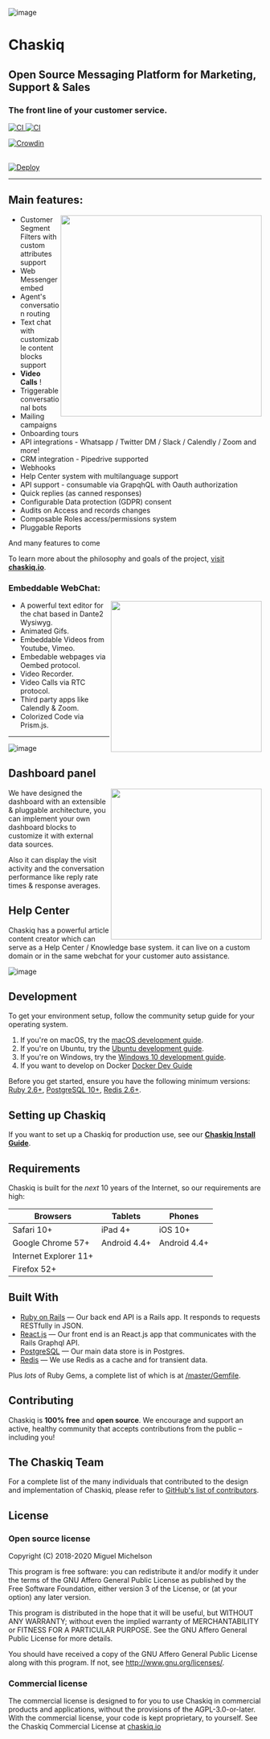 
![image](https://user-images.githubusercontent.com/11976/81771025-eaefe780-94af-11ea-881b-ad7910536fee.png)

# Chaskiq 
## Open Source Messaging Platform for Marketing, Support & Sales
### The front line of your customer service.


<a href="https://travis-ci.org/chaskiq/chaskiq">
  <img src="https://travis-ci.org/chaskiq/chaskiq.svg?branch=master" alt="CI">
</a>

<a href="https://hub.docker.com/r/chaskiq/chaskiq">
  <img src="https://img.shields.io/docker/pulls/chaskiq/chaskiq.svg" alt="CI">
</a>

[![Crowdin](https://badges.crowdin.net/e/41a6bbb31a5d79361a6264cb9ceac533/localized.svg)](https://chaskiq.crowdin.com/chaskiq)

<br/>

<a href="https://heroku.com/deploy?template=https://github.com/chaskiq/chaskiq/tree/master" alt="Deploy to Heroku">
    <img alt="Deploy" src="https://www.herokucdn.com/deploy/button.svg"/>
</a>



----

## Main features:

<img align="right" width="400" height="auto" src="https://user-images.githubusercontent.com/11976/81771031-f17e5f00-94af-11ea-9e2b-4df8128dfa6d.png">

- Customer Segment Filters with custom attributes support
- Web Messenger embed
- Agent's conversation routing
- Text chat with customizable content blocks support
- **Video Calls** !
- Triggerable conversational bots
- Mailing campaigns
- Onboarding tours
- API integrations - Whatsapp / Twitter DM / Slack / Calendly / Zoom and more!
- CRM integration - Pipedrive supported
- Webhooks
- Help Center system with multilanguage support
- API support - consumable via GrapqhQL with Oauth authorization
- Quick replies (as canned responses)
- Configurable Data protection (GDPR) consent
- Audits on Access and records changes
- Composable Roles access/permissions system
- Pluggable Reports

And many features to come

To learn more about the philosophy and goals of the project, [visit **chaskiq.io**](https://www.chaskiq.io).


### Embeddable WebChat:

<img align="right" width="300" height="auto" src="https://user-images.githubusercontent.com/11976/81771091-14107800-94b0-11ea-98a8-a714b0290f66.png">

- A powerful text editor for the chat based in Dante2 Wysiwyg.
- Animated Gifs.
- Embeddable Videos from Youtube, Vimeo.
- Embedable webpages via Oembed protocol.
- Video Recorder.
- Video Calls via RTC protocol.
- Third party apps like Calendly & Zoom.
- Colorized Code via Prism.js.

<hr>

![image](https://user-images.githubusercontent.com/11976/81775079-095ae080-94ba-11ea-9992-bce7f34e3ff0.png)

## Dashboard panel

<img align="right" width="300" height="auto" src="https://user-images.githubusercontent.com/11976/81775425-d5cc8600-94ba-11ea-90e2-bac4c8fa8d16.png">

We have designed the dashboard with an extensible & pluggable architecture, you can implement your own dashboard blocks to customize it with external data sources.

Also it can display the visit activity and the conversation performance like reply rate times & response averages.


## Help Center

Chaskiq has a powerful article content creator which can serve as a Help Center / Knowledge base system. it can live on a custom domain or in the same webchat for your customer auto assistance.

![image](https://user-images.githubusercontent.com/11976/81776113-33150700-94bc-11ea-84c7-86a694c13885.png)


## Development

To get your environment setup, follow the community setup guide for your operating system.

1. If you're on macOS, try the [macOS development guide](https://dev.chaskiq.io/getting-started/installation-on-mac-for-development).
1. If you're on Ubuntu, try the [Ubuntu development guide](https://dev.chaskiq.io/en/articles/install-chaskiq-on-ubuntu-for-development).
1. If you're on Windows, try the [Windows 10 development guide](https://dev.chaskiq.io/en/articles/install-discourse-on-windows-10-for-development).
1. If you want to develop on Docker [Docker Dev Guide](https://dev.chaskiq.io/en/articles/docker-for-development)


Before you get started, ensure you have the following minimum versions: [Ruby 2.6+](https://www.ruby-lang.org/en/downloads/), [PostgreSQL 10+](https://www.postgresql.org/download/), [Redis 2.6+](https://redis.io/download).

## Setting up Chaskiq

If you want to set up a Chaskiq for production use, see our [**Chaskiq Install Guide**](https://dev.chaskiq.io/production-configuration).

## Requirements

Chaskiq is built for the *next* 10 years of the Internet, so our requirements are high:

| Browsers              | Tablets      | Phones       |
| --------------------- | ------------ | ------------ |
| Safari 10+            | iPad 4+      | iOS 10+      |
| Google Chrome 57+     | Android 4.4+ | Android 4.4+ |
| Internet Explorer 11+ |              |              |
| Firefox 52+           |              |              |

## Built With

- [Ruby on Rails](https://github.com/rails/rails) &mdash; Our back end API is a Rails app. It responds to requests RESTfully in JSON.
- [React.js](https://reactjs.org/) &mdash; Our front end is an React.js app that communicates with the Rails Graphql API.
- [PostgreSQL](https://www.postgresql.org/) &mdash; Our main data store is in Postgres.
- [Redis](https://redis.io/) &mdash; We use Redis as a cache and for transient data.

Plus *lots* of Ruby Gems, a complete list of which is at [/master/Gemfile](https://github.com/chaskiq/chaskiq/blob/master/Gemfile).

## Contributing

Chaskiq is **100% free** and **open source**. We encourage and support an active, healthy community that
accepts contributions from the public &ndash; including you!

## The Chaskiq Team

For a complete list of the many individuals that contributed to the design and implementation of Chaskiq, please refer to [GitHub's list of contributors](https://github.com/chaskiq/chaskiq/contributors).

## License

### Open source license

Copyright (C) 2018-2020 Miguel Michelson

This program is free software: you can redistribute it and/or modify
it under the terms of the GNU Affero General Public License as published
by the Free Software Foundation, either version 3 of the License, or
(at your option) any later version.

This program is distributed in the hope that it will be useful,
but WITHOUT ANY WARRANTY; without even the implied warranty of
MERCHANTABILITY or FITNESS FOR A PARTICULAR PURPOSE.  See the
GNU Affero General Public License for more details.

You should have received a copy of the GNU Affero General Public License
along with this program.  If not, see <http://www.gnu.org/licenses/>.

### Commercial license

The commercial license is designed to for you to use Chaskiq in commercial products and applications, without the provisions of the AGPL-3.0-or-later. With the commercial license, your code is kept proprietary, to yourself. See the Chaskiq Commercial License at [chaskiq.io](https://chaskiq.io/commercial-license)


